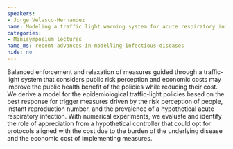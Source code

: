 ```yaml
---
speakers:
- Jorge Velasco-Hernandez
name: Modeling a traffic light warning system for acute respiratory infections
categories:
- Minisymposium lectures
name_ms: recent-advances-in-modelling-infectious-diseases
hide: no
---
```

Balanced enforcement and relaxation of measures guided through a traffic-light system that considers public risk perception and economic costs may improve the public health benefit of the policies while reducing their cost. We derive a model for the epidemiological traffic-light policies based on the best response for trigger measures driven by the risk perception of people, instant reproduction number, and the prevalence of a hypothetical acute respiratory infection. With numerical experiments, we evaluate and identify the role of appreciation from a hypothetical controller that could opt for protocols aligned with the cost due to the burden of the underlying disease and the economic cost of implementing measures.


